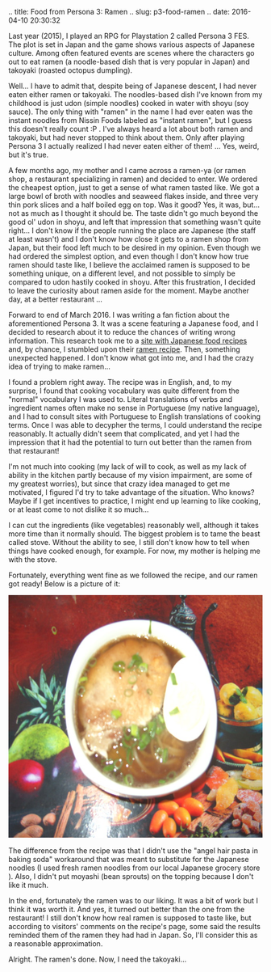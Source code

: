 .. title: Food from Persona 3: Ramen
.. slug: p3-food-ramen
.. date: 2016-04-10 20:30:32

Last year (2015), I played an RPG for Playstation 2 called Persona 3 FES. The plot is set in Japan and the game shows various aspects of Japanese culture. Among often featured events are scenes where the characters go out to eat ramen (a noodle-based dish that is very popular  in Japan) and takoyaki (roasted octopus dumpling).

Well... I have to admit that, despite being of Japanese descent, I had never eaten either ramen or takoyaki. The noodles-based dish I've known from my childhood is just udon (simple noodles) cooked in water with shoyu (soy sauce). The only thing with "ramen" in the name I had ever eaten was the instant noodles from Nissin Foods labeled as "instant ramen", but I guess this doesn't really count :P . I've always heard a lot about both ramen and takoyaki, but had never stopped to think about them. Only after playing Persona 3 I actually realized I had never eaten either of them! ... Yes, weird, but it's true.

A few months ago, my mother and I came across a ramen-ya (or ramen shop, a restaurant specializing in ramen) and decided to enter. We ordered the cheapest option, just to get a sense of what ramen tasted like. We got a large bowl of broth with noodles and seaweed flakes inside, and three very thin pork slices and a half boiled egg on top. Was it good? Yes, it was, but... not as much as I thought it should be. The taste didn't go much beyond the good ol' udon in shoyu, and left that impression that something wasn't quite right... I don't know if the people running the place are Japanese (the staff at least wasn't) and I don't know how close it gets to a ramen shop from Japan, but their food left much to be desired in my opinion. Even though we had ordered the simplest option, and even though I don't know how true ramen should taste like, I believe the acclaimed ramen is supposed to be something unique, on a different level, and not possible to simply be compared to udon hastily cooked in shoyu. After this frustration, I decided to leave the curiosity about ramen aside for the moment. Maybe another day, at a better restaurant ...

Forward to end of March 2016. I was writing a fan fiction about the aforementioned Persona 3. It was a scene featuring a Japanese food, and I decided to research about it to reduce the chances of writing wrong information. This research took me to a [site with Japanese food recipes][jpcookinghp] and, by chance, I stumbled upon their [ramen recipe][ramenrecipe]. Then, something unexpected happened. I don't know what got into me, and I had the crazy idea of trying to make ramen...

I found a problem right away. The recipe was in English, and, to my surprise, I found that cooking vocabulary was quite different from the "normal" vocabulary I was used to. Literal translations of verbs and ingredient names often make no sense in Portuguese (my native language), and I had to consult sites with Portuguese to English translations of cooking terms. Once I was able to decypher the terms, I could understand the recipe reasonably. It actually didn't seem that complicated, and yet I had the impression that it had the potential to turn out better than the ramen from that restaurant!

I'm not much into cooking (my lack of will to cook, as well as my lack of ability in the kitchen partly because of my vision impairment, are some of my greatest worries), but since that crazy idea managed to get me motivated, I figured I'd try to take advantage of the situation. Who knows? Maybe if I get incentives to practice, I might end up learning to like cooking, or at least come to not dislike it so much...

I can cut the ingredients (like vegetables) reasonably well, although it takes more time than it normally should. The biggest problem is to tame the beast called stove. Without the ability to see, I still don't know how to tell when things have cooked enough, for example. For now, my mother is helping me with the stove.

Fortunately, everything went fine as we followed the recipe, and our ramen got ready! Below is a picture of it:

<img class="img-center"
src="/uploads/images/p3-food-ramen/my-ramen.jpg" width="640" height="480" alt="A bowl of soup with noodles in the bottom, and a thick slice of pork, a half boiled egg and very thin pieces of green onions on top. Since our bowl is small and can't fit much inside, the noodles got hidden beneath the other things and hardly appears in the photo." />

The difference from the recipe was that I didn't use the "angel hair pasta in baking soda" workaround that was meant to substitute for the Japanese noodles (I used fresh ramen noodles from our local Japanese grocery store ). Also, I didn't put moyashi (bean sprouts) on the topping because I don't like it much.

In the end, fortunately the ramen was to our liking. It was a bit of work but I think it was worth it. And yes, it turned out better than the one from the restaurant! I still don't know how real ramen is supposed to taste like, but according to visitors' comments on the recipe's page, some said the results reminded them of the ramen they had had in Japan. So, I'll consider this as a reasonable approximation.

Alright. The ramen's done. Now, I need the takoyaki...


[jpcookinghp]: http://www.japanesecooking101.com/
[ramenrecipe]: http://www.japanesecooking101.com/ramen-recipe/
